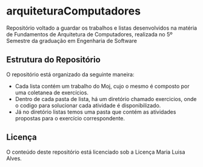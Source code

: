 # arquiteturaComputadores
Repositório voltado a guardar os trabalhos e listas desenvolvidos na matéria de Fundamentos de Arquitetura de Computadores, realizada no 5º Semestre da graduação em Engenharia de Software

## Estrutura do Repositório
O repositório está organizado da seguinte maneira:
- Cada lista contém um trabalho do Moj, cujo o mesmo é composto por uma coletanea de exercícios.
- Dentro de cada pasta de lista, há um diretório chamado exercicios, onde o codigo para solucionar cada atividade é disponibilizado.
- Já no diretório listas temos uma pasta que contém as atividades propostas para o exercício correspondente.
## Licença
O conteúdo deste repositório está licenciado sob a Licença Maria Luisa Alves. 
